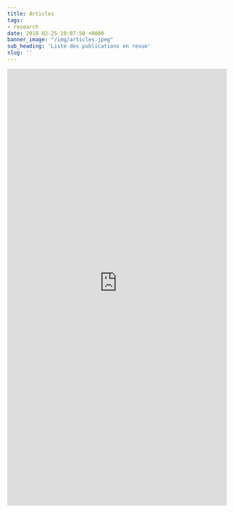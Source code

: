 ```yaml
---
title: Articles
tags:
- research
date: 2018-02-25 19:07:50 +0000
banner_image: "/img/articles.jpeg"
sub_heading: 'Liste des publications en revue'
slug: ''
---
```



<div class="content content-narrow">
<iframe src="https://haltools.archives-ouvertes.fr/Public/afficheRequetePubli.php?struct=Equipe+de+Recherche+sur+les+Processus+Innovatifs&typdoc=('ART')&CB_auteur=oui&CB_titre=oui&CB_article=oui&langue=Anglais&tri_exp=annee_publi&tri_exp2=typdoc&tri_exp3=date_publi&ordre_aff=TA&Fen=Aff&css=../css/VisuCondense.css" frameborder="0" scrolling="auto" width="100%" height="1000px"></iframe>
</div>

